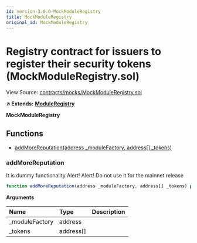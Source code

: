 ```yaml
---
id: version-3.0.0-MockModuleRegistry
title: MockModuleRegistry
original_id: MockModuleRegistry
---
```


# Registry contract for issuers to register their security tokens \(MockModuleRegistry.sol\)

View Source: [contracts/mocks/MockModuleRegistry.sol](https://github.com/remon-nashid/polymath-core/tree/0c5593835be9dcec69d8de5b12eb17bc7cd77adc/contracts/mocks/MockModuleRegistry.sol)

**↗ Extends:** [**ModuleRegistry**](moduleregistry.md)

**MockModuleRegistry**

## Functions

* [addMoreReputation\(address \_moduleFactory, address\[\] \_tokens\)](mockmoduleregistry.md#addmorereputation)

### addMoreReputation

It is dummy functionality Alert! Alert! Do not use it for the mainnet release

```javascript
function addMoreReputation(address _moduleFactory, address[] _tokens) public nonpayable onlyOwner
```

**Arguments**

| Name | Type | Description |
| :--- | :--- | :--- |
| \_moduleFactory | address |  |
| \_tokens | address\[\] |  |

